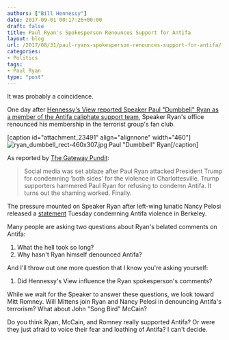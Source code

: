 ```yaml
---
authors: ["Bill Hennessy"]
date: 2017-09-01 00:17:26+00:00
draft: false
title: Paul Ryan's Spokesperson Renounces Support for Antifa
layout: blog
url: /2017/08/31/paul-ryans-spokesperson-renounces-support-for-antifa/
categories:
- Politics
tags:
- Paul Ryan
type: "post"
---
```


It was probably a coincidence.

One day after [Hennessy's View reported Speaker Paul "Dumbbell" Ryan as a member of the Antifa caliphate support team](https://hennessysview.com/2017/08/30/a-military-strategists-view-of-antifa/), Speaker Ryan's office renounced his membership in the terrorist group's fan club.

[caption id="attachment_23491" align="alignnone" width="460"]![ryan_dumbbell_rect-460x307.jpg](https://hennessysview.com/wp-content/uploads/2017/08/ryan_dumbbell_rect-460x307.jpg)
Paul "Dumbbell" Ryan[/caption]

As reported by [The Gateway Pundit](https://www.thegatewaypundit.com/2017/08/hell-freezes-paul-ryan-finally-condemns-antifa-violence-shamed/):



> Social media was set ablaze after Paul Ryan attacked President Trump for condemning ‘both sides’ for the violence in Charlottesville. Trump supporters hammered Paul Ryan for refusing to condemn Antifa. It turns out the shaming worked. Finally.

The pressure mounted on Speaker Ryan after left-wing lunatic Nancy Pelosi released a [statement](https://www.thegatewaypundit.com/2017/08/nancy-pelosi-finally-condemns-antifa-violence-paul-ryan-still-silent/) Tuesday condemning Antifa violence in Berkeley.



Many people are asking two questions about Ryan's belated comments on Antifa:




  1. What the hell took so long?
  2. Why hasn't Ryan himself denounced Antifa?




And I'll throw out one more question that I know you're asking yourself:




  1. Did Hennessy's View influence the Ryan spokesperson's comments?


While we wait for the Speaker to answer these questions, we look toward Mitt Romney. Will Mittens join Ryan and Nancy Pelosi in denouncing Antifa's terrorism? What about John "Song Bird" McCain?

Do you think Ryan, McCain, and Romney really supported Antifa? Or were they just afraid to voice their fear and loathing of Antifa? I can't decide.
